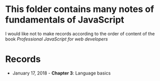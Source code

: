 # This folder contains many notes of fundamentals of JavaScript
I would like not to make records according to the order of content of the book
*Professional JavaScript for web developers* <br />

# Records
* January 17, 2018 - **Chapter 3**: Language basics
